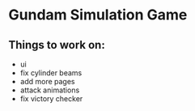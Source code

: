 # Gundam Simulation Game

## Things to work on:

- ui
- fix cylinder beams
- add more pages
- attack animations
- fix victory checker
